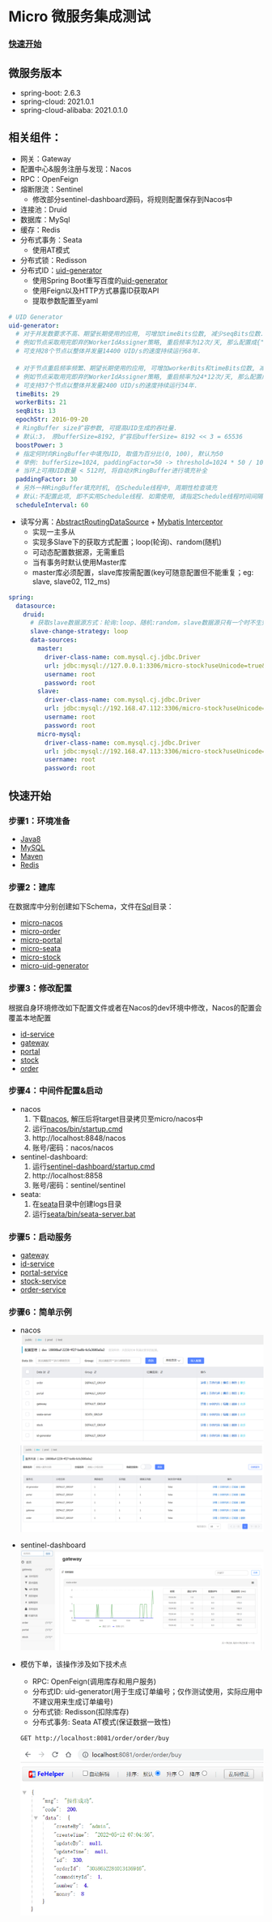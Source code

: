 # Micro 微服务集成测试
### [快速开始](#quick_start)

## 微服务版本
- spring-boot: 2.6.3
- spring-cloud: 2021.0.1
- spring-cloud-alibaba: 2021.0.1.0

## 相关组件：
- 网关：Gateway
- 配置中心&服务注册与发现：Nacos
- RPC：OpenFeign
- 熔断限流：Sentinel
  * 修改部分sentinel-dashboard源码，将规则配置保存到Nacos中
- 连接池：Druid
- 数据库：MySql
- 缓存：Redis
- 分布式事务：Seata
  * 使用AT模式
- 分布式锁：Redisson
- 分布式ID：[uid-generator](micro-modules/ms-id)
  * 使用Spring Boot重写百度的[uid-generator](https://github.com/baidu/uid-generator)
  * 使用Feign以及HTTP方式暴露ID获取API
  * 提取参数配置至yaml
```yaml
# UID Generator
uid-generator:
  # 对于并发数要求不高、期望长期使用的应用, 可增加timeBits位数, 减少seqBits位数.
  # 例如节点采取用完即弃的WorkerIdAssigner策略, 重启频率为12次/天, 那么配置成{"workerBits":23,"timeBits":31,"seqBits":9}时,
  # 可支持28个节点以整体并发量14400 UID/s的速度持续运行68年.

  # 对于节点重启频率频繁、期望长期使用的应用, 可增加workerBits和timeBits位数, 减少seqBits位数.
  # 例如节点采取用完即弃的WorkerIdAssigner策略, 重启频率为24*12次/天, 那么配置成{"workerBits":27,"timeBits":30,"seqBits":6}时,
  # 可支持37个节点以整体并发量2400 UID/s的速度持续运行34年.
  timeBits: 29
  workerBits: 21
  seqBits: 13
  epochStr: 2016-09-20
  # RingBuffer size扩容参数, 可提高UID生成的吞吐量.
  # 默认:3， 原bufferSize=8192, 扩容后bufferSize= 8192 << 3 = 65536
  boostPower: 3
  # 指定何时向RingBuffer中填充UID, 取值为百分比(0, 100), 默认为50
  # 举例: bufferSize=1024, paddingFactor=50 -> threshold=1024 * 50 / 100 = 512.
  # 当环上可用UID数量 < 512时, 将自动对RingBuffer进行填充补全
  paddingFactor: 30
  # 另外一种RingBuffer填充时机, 在Schedule线程中, 周期性检查填充
  # 默认:不配置此项, 即不实用Schedule线程. 如需使用, 请指定Schedule线程时间间隔, 单位:秒
  scheduleInterval: 60
```
- 读写分离：[AbstractRoutingDataSource](micro-core/core-mybatis/src/main/java/com/laiyw/micro/mybatis/dynamic/DynamicDataSource.java) + [Mybatis Interceptor](micro-core/core-mybatis/src/main/java/com/laiyw/micro/mybatis/interceptor/DynamicDataSourceInterceptor.java)
  * 实现一主多从
  * 实现多Slave下的获取方式配置；loop(轮询)、random(随机)
  * 可动态配置数据源，无需重启
  * 当有事务时默认使用Master库
  * master库必须配置，slave库按需配置(key可随意配置但不能重复；eg: slave, slave02, 112_ms)
```yaml
spring:
  datasource:
    druid:
      # 获取slave数据源方式：轮询:loop、随机:random，slave数据源只有一个时不生效
      slave-change-strategy: loop
      data-sources:
        master:
          driver-class-name: com.mysql.cj.jdbc.Driver
          url: jdbc:mysql://127.0.0.1:3306/micro-stock?useUnicode=true&characterEncoding=utf8&zeroDateTimeBehavior=convertToNull&useSSL=true&serverTimezone=Asia/Shanghai&nullCatalogMeansCurrent=true
          username: root
          password: root
        slave:
          driver-class-name: com.mysql.cj.jdbc.Driver
          url: jdbc:mysql://192.168.47.112:3306/micro-stock?useUnicode=true&characterEncoding=utf8&zeroDateTimeBehavior=convertToNull&useSSL=true&serverTimezone=Asia/Shanghai&nullCatalogMeansCurrent=true
          username: root
          password: root
        micro-mysql:
          driver-class-name: com.mysql.cj.jdbc.Driver
          url: jdbc:mysql://192.168.47.113:3306/micro-stock?useUnicode=true&characterEncoding=utf8&zeroDateTimeBehavior=convertToNull&useSSL=true&serverTimezone=Asia/Shanghai&nullCatalogMeansCurrent=true
          username: root
          password: root
```
## <span id="quick_start">快速开始</span>
### 步骤1：环境准备
- [Java8](http://www.oracle.com/technetwork/java/javase/downloads/jdk8-downloads-2133151.html)
- [MySQL](https://dev.mysql.com/downloads/mysql/)
- [Maven](https://maven.apache.org/download.cgi)
- [Redis](https://github.com/redis/redis/tags)

### 步骤2：建库
在数据库中分别创建如下Schema，文件在[Sql](Sql)目录：
- [micro-nacos](Sql/micro-nacos.sql)
- [micro-order](Sql/micro-order.sql)
- [micro-portal](Sql/micro-portal.sql)
- [micro-seata](Sql/micro-seata.sql)
- [micro-stock](Sql/micro-stock.sql)
- [micro-uid-generator](Sql/micro-uid-generator.sql)

### 步骤3：修改配置
根据自身环境修改如下配置文件或者在Nacos的dev环境中修改，Nacos的配置会覆盖本地配置
- [id-service](micro-modules/ms-id/id-service/src/main/resources/bootstrap-dev.yaml)
- [gateway](micro-gateway/src/main/resources/bootstrap-dev.yaml)
- [portal](micro-services/ms-portal/portal-service/src/main/resources/bootstrap-dev.yaml)
- [stock](micro-services/ms-stock/stock-service/src/main/resources/bootstrap-dev.yaml)
- [order](micro-services/ms-order/order-service/src/main/resources/bootstrap-dev.yaml)

### 步骤4：中间件配置&启动
- nacos
  1. 下载[nacos](https://github.com/alibaba/nacos/tags), 解压后将target目录拷贝至micro/nacos中
  2. 运行[nacos/bin/startup.cmd](nacos/bin/startup.cmd)
  3. http://localhost:8848/nacos
  4. 账号/密码：nacos/nacos
- sentinel-dashboard: 
  1. 运行[sentinel-dashboard/startup.cmd](sentinel-dashboard/startup.cmd)
  2. http://localhost:8858
  3. 账号/密码：sentinel/sentinel
- seata: 
  1. 在[seata](seata)目录中创建logs目录
  2. 运行[seata/bin/seata-server.bat](seata/bin/seata-server.bat)

### 步骤5：启动服务
- [gateway](micro-gateway/src/main/java/com/laiyw/micro/gateway/GatewayApplication.java)
- [id-service](micro-modules/ms-id/id-service/src/main/java/com/laiyw/micro/id/IDGeneratorApplication.java)
- [portal-service](micro-services/ms-portal/portal-service/src/main/java/com/laiyw/micro/portal/service/PortalServiceApplication.java)
- [stock-service](micro-services/ms-stock/stock-service/src/main/java/com/laiyw/micro/stock/service/StockServiceApplication.java)
- [order-service](micro-services/ms-order/order-service/src/main/java/com/laiyw/micro/order/service/OrderServiceApplication.java)

### 步骤6：简单示例
- nacos
![nacos-config.png](images/nacos-config.png)
![nacos-service.png](images/nacos-service.png)

- sentinel-dashboard
![sentinel-gateway.png](images/sentinel-gateway.png)

- 模仿下单，该操作涉及如下技术点
  - RPC: OpenFeign(调用库存和用户服务)
  - 分布式ID: uid-generator(用于生成订单编号；仅作测试使用，实际应用中不建议用来生成订单编号)
  - 分布式锁: Redisson(扣除库存)
  - 分布式事务: Seata AT模式(保证数据一致性)
  ```http request
  GET http://localhost:8081/order/order/buy
  ```
  ![order-buy](images/order-buy.png)
